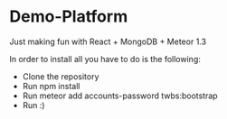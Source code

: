 # Demo-Platform

Just making fun with React + MongoDB + Meteor 1.3

In order to install all you have to do is the following:
- Clone the repository
- Run npm install
- Run meteor add accounts-password twbs:bootstrap
- Run :)
